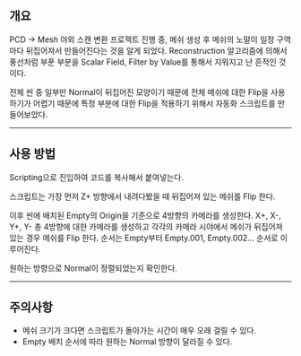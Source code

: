 ## 개요

PCD → Mesh 야외 스캔 변환 프로젝트 진행 중, 메쉬 생성 후 메쉬의 노말이 일정 구역마다 뒤집어져서 만들어진다는 것을 알게 되었다. Reconstruction 알고리즘에 의해서 풍선처럼 부푼 부분을 Scalar Field, Filter by Value를 통해서 지워지고 난 흔적인 것이다.

전체 씬 중 일부만 Normal이 뒤집어진 모양이기 때문에 전체 메쉬에 대한 Flip을 사용하기가 어렵기 때문에 특정 부분에 대한 Flip을 적용하기 위해서 자동화 스크립트를 만들어보았다.

---

## 사용 방법

Scripting으로 진입하여 코드를 복사해서 붙여넣는다.

스크립트는 가장 먼저 Z+ 방향에서 내려다봤을 때 뒤집어져 있는 메쉬를 Flip 한다.

이후 씬에 배치된 Empty의 Origin을 기준으로 4방향의 카메라를 생성한다. X+, X-, Y+, Y- 총 4방향에 대한 카메라를 생성하고 각각의 카메라 시야에서 메쉬가 뒤집어져 있는 경우 메쉬를 Flip 한다. 순서는 Empty부터 Empty.001, Empty.002… 순서로 이루어진다.

원하는 방향으로 Normal이 정렬되었는지 확인한다.

---

## 주의사항

- 메쉬 크기가 크다면 스크립트가 돌아가는 시간이 매우 오래 걸릴 수 있다.
- Empty 배치 순서에 따라 원하는 Normal 방향이 달라질 수 있다.